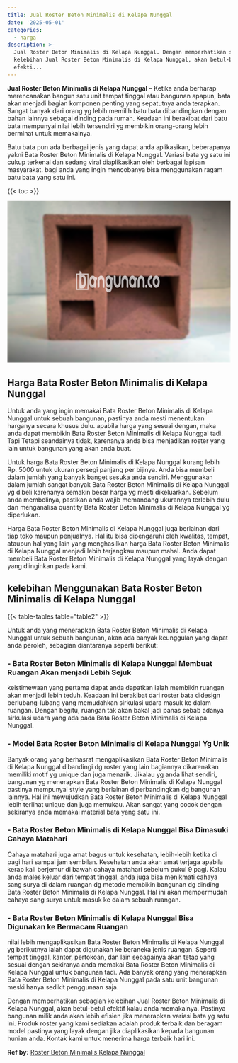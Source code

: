 ```yaml
---
title: Jual Roster Beton Minimalis di Kelapa Nunggal
date: '2025-05-01'
categories:
  - harga
description: >-
  Jual Roster Beton Minimalis di Kelapa Nunggal. Dengan memperhatikan sebagian
  kelebihan Jual Roster Beton Minimalis di Kelapa Nunggal, akan betul-betul
  efekti...
---
```


**Jual Roster Beton Minimalis di Kelapa Nunggal** – Ketika anda berharap merencanakan bangun satu unit tempat tinggal atau bangunan apapun, bata akan menjadi bagian komponen penting yang sepatutnya anda terapkan. Sangat banyak dari orang yg lebih memilih batu bata dibandingkan dengan bahan lainnya sebagai dinding pada rumah. Keadaan ini berakibat dari batu bata mempunyai nilai lebih tersendiri yg membikin orang-orang lebih berminat untuk memakainya.

Batu bata pun ada berbagai jenis yang dapat anda aplikasikan, beberapanya yakni Bata Roster Beton Minimalis di Kelapa Nunggal. Variasi bata yg satu ini cukup terkenal dan sedang viral diaplikasikan oleh berbagai lapisan masyarakat. bagi anda yang ingin mencobanya bisa menggunakan ragam batu bata yang satu ini.

{{< toc >}}

![Jual Roster Beton Minimalis di Kelapa Nunggal](/images/bata-roster-minimalis-11.png)

## Harga Bata Roster Beton Minimalis di Kelapa Nunggal

Untuk anda yang ingin memakai Bata Roster Beton Minimalis di Kelapa Nunggal untuk sebuah bangunan, pastinya anda mesti menentukan harganya secara khusus dulu. apabila harga yang sesuai dengan, maka anda dapat membikin Bata Roster Beton Minimalis di Kelapa Nunggal tadi. Tapi Tetapi seandainya tidak, karenanya anda bisa menjadikan roster yang lain untuk bangunan yang akan anda buat.

Untuk harga Bata Roster Beton Minimalis di Kelapa Nunggal kurang lebih Rp. 5000 untuk ukuran persegi panjang per bijinya. Anda bisa membeli dalam jumlah yang banyak banget sesuka anda sendiri. Menggunakan dalam jumlah sangat banyak Bata Roster Beton Minimalis di Kelapa Nunggal yg dibeli karenanya semakin besar harga yg mesti dikeluarkan. Sebelum anda membelinya, pastikan anda wajib memandang ukurannya terlebih dulu dan menganalisa quantity Bata Roster Beton Minimalis di Kelapa Nunggal yg diperlukan.

Harga Bata Roster Beton Minimalis di Kelapa Nunggal juga berlainan dari tiap toko maupun penjualnya. Hal itu bisa dipengaruhi oleh kwalitas, tempat, ataupun hal yang lain yang menghasilkan harga Bata Roster Beton Minimalis di Kelapa Nunggal menjadi lebih terjangkau maupun mahal. Anda dapat membeli Bata Roster Beton Minimalis di Kelapa Nunggal yang layak dengan yang diinginkan pada kami.

## kelebihan Menggunakan Bata Roster Beton Minimalis di Kelapa Nunggal

{{< table-tables table="table2" >}}

Untuk anda yang menerapkan Bata Roster Beton Minimalis di Kelapa Nunggal untuk sebuah bangunan, akan ada banyak keunggulan yang dapat anda peroleh, sebagian diantaranya seperti berikut:

### \- Bata Roster Beton Minimalis di Kelapa Nunggal Membuat Ruangan Akan menjadi Lebih Sejuk

keistimewaan yang pertama dapat anda dapatkan ialah membikin ruangan akan menjadi lebih teduh. Keadaan ini berakibat dari roster bata didesign berlubang-lubang yang memudahkan sirkulasi udara masuk ke dalam ruangan. Dengan begitu, ruangan tak akan bakal jadi panas sebab adanya sirkulasi udara yang ada pada Bata Roster Beton Minimalis di Kelapa Nunggal.

### \- Model Bata Roster Beton Minimalis di Kelapa Nunggal Yg Unik

Banyak orang yang berhasrat mengaplikasikan Bata Roster Beton Minimalis di Kelapa Nunggal dibandingi dg roster yang lain bagiannya dikarenakan memiliki motif yg unique dan juga menarik. Jikalau yg anda lihat sendiri, bangunan yg menerapkan Bata Roster Beton Minimalis di Kelapa Nunggal pastinya mempunyai style yang berlainan diperbandingkan dg bangunan lainnya. Hal ini mewujudkan Bata Roster Beton Minimalis di Kelapa Nunggal lebih terlihat unique dan juga memukau. Akan sangat yang cocok dengan sekiranya anda memakai material bata yang satu ini.

### \- Bata Roster Beton Minimalis di Kelapa Nunggal Bisa Dimasuki Cahaya Matahari

Cahaya matahari juga amat bagus untuk kesehatan, lebih-lebih ketika di pagi hari sampai jam sembilan. Kesehatan anda akan amat terjaga apabila kerap kali berjemur di bawah cahaya matahari sebelum pukul 9 pagi. Kalau anda males keluar dari tempat tinggal, anda juga bisa menikmati cahaya sang surya di dalam ruangan dg metode membikin bangunan dg dinding Bata Roster Beton Minimalis di Kelapa Nunggal. Hal ini akan mempermudah cahaya sang surya untuk masuk ke dalam sebuah ruangan.

### \- Bata Roster Beton Minimalis di Kelapa Nunggal Bisa Digunakan ke Bermacam Ruangan

nilai lebih mengaplikasikan Bata Roster Beton Minimalis di Kelapa Nunggal yg berikutnya ialah dapat digunakan ke beraneka jenis ruangan. Seperti tempat tinggal, kantor, pertokoan, dan lain sebagainya akan tetap yang sesuai dengan sekiranya anda memakai Bata Roster Beton Minimalis di Kelapa Nunggal untuk bangunan tadi. Ada banyak orang yang menerapkan Bata Roster Beton Minimalis di Kelapa Nunggal pada satu unit bangunan meski hanya sedikit penggunaan saja.

Dengan memperhatikan sebagian kelebihan Jual Roster Beton Minimalis di Kelapa Nunggal, akan betul-betul efektif kalau anda memakainya. Pastinya bangunan milik anda akan lebih efisien jika menerapkan variasi bata yg satu ini. Produk roster yang kami sediakan adalah produk terbaik dan beragam model pastinya yang layak dengan jika diaplikasikan kepada bangunan hunian anda. Kontak kami untuk menerima harga terbaik hari ini.

**Ref by:** [Roster Beton Minimalis Kelapa Nunggal](https://id.wikipedia.org/wiki/Roster)
